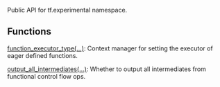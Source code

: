 Public API for tf.experimental namespace.
## Functions
[function_executor_type(...)](https://tensorflow.google.cn/api_docs/python/tf/experimental/function_executor_type): Context manager for setting the executor of eager defined functions.

[output_all_intermediates(...)](https://tensorflow.google.cn/api_docs/python/tf/compat/v1/experimental/output_all_intermediates): Whether to output all intermediates from functional control flow ops.

